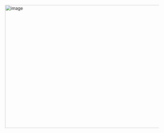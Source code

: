 <img width="688" height="404" alt="image" src="https://github.com/user-attachments/assets/16a240d9-0bf8-4ac7-bd80-ebc751a88200" />
